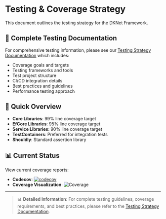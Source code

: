 # Testing & Coverage Strategy

This document outlines the testing strategy for the DKNet Framework.

## 📄 Complete Testing Documentation

For comprehensive testing information, please see our [Testing Strategy Documentation](docs/Testing-Strategy.md) which includes:
- Coverage goals and targets
- Testing frameworks and tools
- Test project structure
- CI/CD integration details
- Best practices and guidelines
- Performance testing approach

## 🎯 Quick Overview

- **Core Libraries**: 99% line coverage target
- **EfCore Libraries**: 95% line coverage target  
- **Service Libraries**: 90% line coverage target
- **TestContainers**: Preferred for integration tests
- **Shouldly**: Standard assertion library

## 📊 Current Status

View current coverage reports:
- **Codecov**: [![codecov](https://codecov.io/github/baoduy/DKNet/graph/badge.svg?token=xtNN7AtB1O)](https://codecov.io/github/baoduy/DKNet)
- **Coverage Visualization**: ![Coverage](https://codecov.io/gh/baoduy/DKNet/graphs/sunburst.svg?token=xtNN7AtB1O)

---

> 📊 **Detailed Information**: For complete testing guidelines, coverage requirements, and best practices, please refer to the [Testing Strategy Documentation](docs/Testing-Strategy.md).